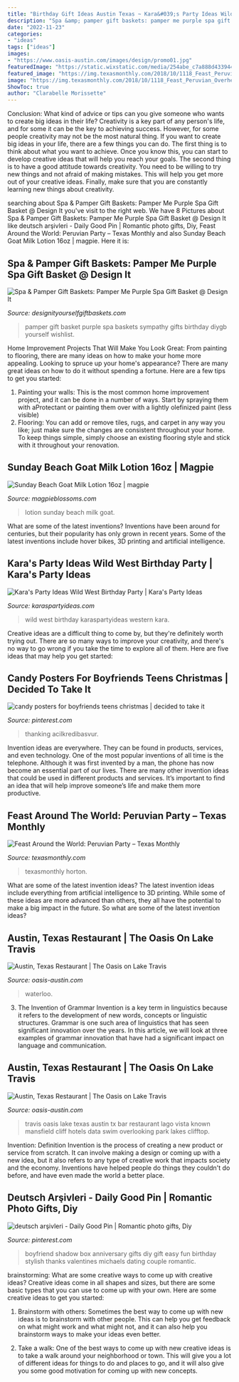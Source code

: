```yaml
---
title: "Birthday Gift Ideas Austin Texas ~ Kara&#039;s Party Ideas Wild West Birthday Party"
description: "Spa &amp; pamper gift baskets: pamper me purple spa gift basket @ design it"
date: "2022-11-23"
categories:
- "ideas"
tags: ["ideas"]
images:
- "https://www.oasis-austin.com/images/design/promo01.jpg"
featuredImage: "https://static.wixstatic.com/media/254abe_c7a888d4339440a88c22c2092d5592c4~mv2.jpg/v1/fit/w_500,h_500,q_90/file.jpg"
featured_image: "https://img.texasmonthly.com/2018/10/1118_Feast_Peruvian_Overhead.jpg?auto=compress&amp;crop=faces&amp;fit=fit&amp;fm=jpg&amp;h=0&amp;ixlib=php-1.2.1&amp;q=45&amp;w=1250"
image: "https://img.texasmonthly.com/2018/10/1118_Feast_Peruvian_Overhead.jpg?auto=compress&amp;crop=faces&amp;fit=fit&amp;fm=jpg&amp;h=0&amp;ixlib=php-1.2.1&amp;q=45&amp;w=1250"
ShowToc: true
author: "Clarabelle Morissette"
---
```



Conclusion: What kind of advice or tips can you give someone who wants to create big ideas in their life?
Creativity is a key part of any person's life, and for some it can be the key to achieving success. However, for some people creativity may not be the most natural thing. If you want to create big ideas in your life, there are a few things you can do. The first thing is to think about what you want to achieve. Once you know this, you can start to develop creative ideas that will help you reach your goals. The second thing is to have a good attitude towards creativity. You need to be willing to try new things and not afraid of making mistakes. This will help you get more out of your creative ideas. Finally, make sure that you are constantly learning new things about creativity.

	

		
searching about Spa &amp; Pamper Gift Baskets: Pamper Me Purple Spa Gift Basket @ Design It you've visit to the right web. We have 8 Pictures about Spa &amp; Pamper Gift Baskets: Pamper Me Purple Spa Gift Basket @ Design It like deutsch arşivleri - Daily Good Pin | Romantic photo gifts, Diy, Feast Around the World: Peruvian Party – Texas Monthly and also Sunday Beach Goat Milk Lotion 16oz | magpie. Here it is:
		
    
## Spa &amp; Pamper Gift Baskets: Pamper Me Purple Spa Gift Basket @ Design It

<img loading=lazy src="http://www.designityourselfgiftbaskets.com/media/images/product_detail/PAMPER.jpg" onerror="this.onerror=null;this.src='https://tse1.mm.bing.net/th?id=OIP.DZtSkTYqNcy0iOyfIRXGSQHaHa&amp;pid=15.1';" alt="Spa &amp; Pamper Gift Baskets: Pamper Me Purple Spa Gift Basket @ Design It">

_Source: designityourselfgiftbaskets.com_

>pamper gift basket purple spa baskets sympathy gifts birthday diygb yourself wishlist. 

	

Home Improvement Projects That Will Make You Look Great: From painting to flooring, there are many ideas on how to make your home more appealing.
Looking to spruce up your home's appearance? There are many great ideas on how to do it without spending a fortune. Here are a few tips to get you started:
1. Painting your walls: This is the most common home improvement project, and it can be done in a number of ways. Start by spraying them with aProtectant or painting them over with a lightly olefinized paint (less visible) 
2. Flooring: You can add or remove tiles, rugs, and carpet in any way you like; just make sure the changes are consistent throughout your home. To keep things simple, simply choose an existing flooring style and stick with it throughout your renovation.

    
## Sunday Beach Goat Milk Lotion 16oz | Magpie

<img loading=lazy src="https://static.wixstatic.com/media/254abe_c7a888d4339440a88c22c2092d5592c4~mv2.jpg/v1/fit/w_500,h_500,q_90/file.jpg" onerror="this.onerror=null;this.src='https://tse4.mm.bing.net/th?id=OIP.vAOV7LyNpAd1l6GfIbCY9gAAAA&amp;pid=15.1';" alt="Sunday Beach Goat Milk Lotion 16oz | magpie">

_Source: magpieblossoms.com_

>lotion sunday beach milk goat. 

	

What are some of the latest inventions?
Inventions have been around for centuries, but their popularity has only grown in recent years. Some of the latest inventions include hover bikes, 3D printing and artificial intelligence.

    
## Kara&#039;s Party Ideas Wild West Birthday Party | Kara&#039;s Party Ideas

<img loading=lazy src="https://karaspartyideas.com/wp-content/uploads/2017/02/Wild-West-Birthday-Party-via-Karas-Party-Ideas-KarasPartyIdeas.com16.jpg" onerror="this.onerror=null;this.src='https://tse1.mm.bing.net/th?id=OIP.RzCveDZU_KLxEkzaIqGqEQHaJ3&amp;pid=15.1';" alt="Kara&#039;s Party Ideas Wild West Birthday Party | Kara&#039;s Party Ideas">

_Source: karaspartyideas.com_

>wild west birthday karaspartyideas western kara. 

	

Creative ideas are a difficult thing to come by, but they're definitely worth trying out. There are so many ways to improve your creativity, and there's no way to go wrong if you take the time to explore all of them. Here are five ideas that may help you get started: 

    
## Candy Posters For Boyfriends Teens Christmas | Decided To Take It

<img loading=lazy src="https://i.pinimg.com/736x/74/8e/c2/748ec27d5df843339e17ceb8d33246fc.jpg" onerror="this.onerror=null;this.src='https://tse3.mm.bing.net/th?id=OIP.p2nz1SofBkU-cjEujr2WHgHaJ7&amp;pid=15.1';" alt="candy posters for boyfriends teens christmas | decided to take it">

_Source: pinterest.com_

>thanking acilkredibasvur. 

	

Invention ideas are everywhere. They can be found in products, services, and even technology. One of the most popular inventions of all time is the telephone. Although it was first invented by a man, the phone has now become an essential part of our lives. There are many other invention ideas that could be used in different products and services. It’s important to find an idea that will help improve someone’s life and make them more productive.

    
## Feast Around The World: Peruvian Party – Texas Monthly

<img loading=lazy src="https://img.texasmonthly.com/2018/10/1118_Feast_Peruvian_Overhead.jpg?auto=compress&amp;crop=faces&amp;fit=fit&amp;fm=jpg&amp;h=0&amp;ixlib=php-1.2.1&amp;q=45&amp;w=1250" onerror="this.onerror=null;this.src='https://tse2.mm.bing.net/th?id=OIP.R5IWv8vd3VKvO2aK6537hwHaEo&amp;pid=15.1';" alt="Feast Around the World: Peruvian Party – Texas Monthly">

_Source: texasmonthly.com_

>texasmonthly horton. 

	

What are some of the latest invention ideas?
The latest invention ideas include everything from artificial intelligence to 3D printing. While some of these ideas are more advanced than others, they all have the potential to make a big impact in the future. So what are some of the latest invention ideas?

    
## Austin, Texas Restaurant | The Oasis On Lake Travis

<img loading=lazy src="https://oasis-austin.com/images/design/privatepromo.jpg" onerror="this.onerror=null;this.src='https://tse4.mm.bing.net/th?id=OIP.uN-0WG-sBU-EDG-WOed4BQHaEk&amp;pid=15.1';" alt="Austin, Texas Restaurant | The Oasis on Lake Travis">

_Source: oasis-austin.com_

>waterloo. 

	

3. The Invention of Grammar
Invention is a key term in linguistics because it refers to the development of new words, concepts or linguistic structures. Grammar is one such area of linguistics that has seen significant innovation over the years. In this article, we will look at three examples of grammar innovation that have had a significant impact on language and communication.

    
## Austin, Texas Restaurant | The Oasis On Lake Travis

<img loading=lazy src="https://www.oasis-austin.com/images/design/promo01.jpg" onerror="this.onerror=null;this.src='https://tse1.mm.bing.net/th?id=OIP.3c6hfuJJ2ylOAmum3Ga34QHaEk&amp;pid=15.1';" alt="Austin, Texas Restaurant | The Oasis on Lake Travis">

_Source: oasis-austin.com_

>travis oasis lake texas austin tx bar restaurant lago vista known mansfield cliff hotels data swim overlooking park lakes clifftop. 

	

Invention: Definition
Invention is the process of creating a new product or service from scratch. It can involve making a design or coming up with a new idea, but it also refers to any type of creative work that impacts society and the economy. Inventions have helped people do things they couldn't do before, and have even made the world a better place.

    
## Deutsch Arşivleri - Daily Good Pin | Romantic Photo Gifts, Diy

<img loading=lazy src="https://i.pinimg.com/originals/42/96/f9/4296f90bd5c51f67568d3588da1c1891.jpg" onerror="this.onerror=null;this.src='https://tse3.mm.bing.net/th?id=OIP.7ptu6OT0IQ8ASlXZb2L-oAHaJ3&amp;pid=15.1';" alt="deutsch arşivleri - Daily Good Pin | Romantic photo gifts, Diy">

_Source: pinterest.com_

>boyfriend shadow box anniversary gifts diy gift easy fun birthday stylish thanks valentines michaels dating couple romantic. 

	

brainstorming: What are some creative ways to come up with creative ideas?
Creative ideas come in all shapes and sizes, but there are some basic types that you can use to come up with your own. Here are some creative ideas to get you started:
1. Brainstorm with others: Sometimes the best way to come up with new ideas is to brainstorm with other people. This can help you get feedback on what might work and what might not, and it can also help you brainstorm ways to make your ideas even better.

2. Take a walk: One of the best ways to come up with new creative ideas is to take a walk around your neighborhood or town. This will give you a lot of different ideas for things to do and places to go, and it will also give you some good motivation for coming up with new concepts.


